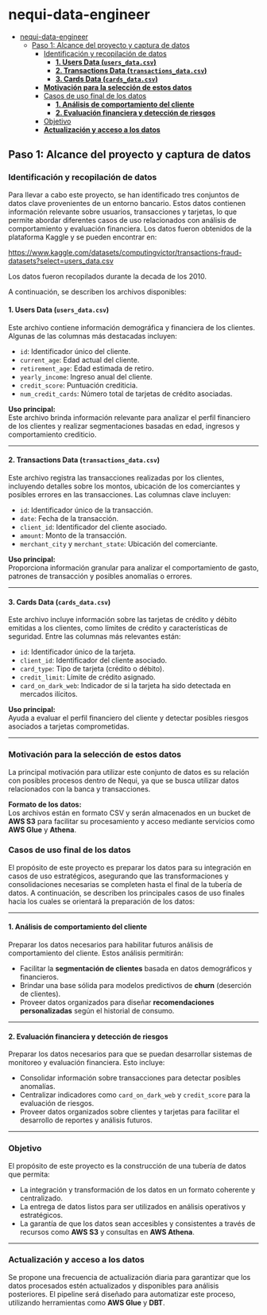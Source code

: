 # nequi-data-engineer

- [nequi-data-engineer](#nequi-data-engineer)
  - [Paso 1: Alcance del proyecto y captura de datos](#paso-1-alcance-del-proyecto-y-captura-de-datos)
    - [Identificación y recopilación de datos](#identificación-y-recopilación-de-datos)
      - [**1. Users Data (`users_data.csv`)**](#1-users-data-users_datacsv)
      - [**2. Transactions Data (`transactions_data.csv`)**](#2-transactions-data-transactions_datacsv)
      - [**3. Cards Data (`cards_data.csv`)**](#3-cards-data-cards_datacsv)
    - [**Motivación para la selección de estos datos**](#motivación-para-la-selección-de-estos-datos)
    - [Casos de uso final de los datos](#casos-de-uso-final-de-los-datos)
      - [**1. Análisis de comportamiento del cliente**](#1-análisis-de-comportamiento-del-cliente)
      - [**2. Evaluación financiera y detección de riesgos**](#2-evaluación-financiera-y-detección-de-riesgos)
    - [Objetivo](#objetivo)
    - [**Actualización y acceso a los datos**](#actualización-y-acceso-a-los-datos)


## Paso 1: Alcance del proyecto y captura de datos

### Identificación y recopilación de datos

Para llevar a cabo este proyecto, se han identificado tres conjuntos de datos clave provenientes de un entorno bancario. Estos datos contienen información relevante sobre usuarios, transacciones y tarjetas, lo que permite abordar diferentes casos de uso relacionados con análisis de comportamiento y evaluación financiera. Los datos fueron obtenidos de la plataforma Kaggle y se pueden encontrar en:

<https://www.kaggle.com/datasets/computingvictor/transactions-fraud-datasets?select=users_data.csv>

Los datos fueron recopilados durante la decada de los 2010.

A continuación, se describen los archivos disponibles:

#### **1. Users Data (`users_data.csv`)**

Este archivo contiene información demográfica y financiera de los clientes. Algunas de las columnas más destacadas incluyen:

- `id`: Identificador único del cliente.
- `current_age`: Edad actual del cliente.
- `retirement_age`: Edad estimada de retiro.
- `yearly_income`: Ingreso anual del cliente.
- `credit_score`: Puntuación crediticia.
- `num_credit_cards`: Número total de tarjetas de crédito asociadas.

**Uso principal:**  
Este archivo brinda información relevante para analizar el perfil financiero de los clientes y realizar segmentaciones basadas en edad, ingresos y comportamiento crediticio.

---

#### **2. Transactions Data (`transactions_data.csv`)**

Este archivo registra las transacciones realizadas por los clientes, incluyendo detalles sobre los montos, ubicación de los comerciantes y posibles errores en las transacciones. Las columnas clave incluyen:

- `id`: Identificador único de la transacción.
- `date`: Fecha de la transacción.
- `client_id`: Identificador del cliente asociado.
- `amount`: Monto de la transacción.
- `merchant_city` y `merchant_state`: Ubicación del comerciante.

**Uso principal:**  
Proporciona información granular para analizar el comportamiento de gasto, patrones de transacción y posibles anomalías o errores.

---

#### **3. Cards Data (`cards_data.csv`)**

Este archivo incluye información sobre las tarjetas de crédito y débito emitidas a los clientes, como límites de crédito y características de seguridad. Entre las columnas más relevantes están:

- `id`: Identificador único de la tarjeta.
- `client_id`: Identificador del cliente asociado.
- `card_type`: Tipo de tarjeta (crédito o débito).
- `credit_limit`: Límite de crédito asignado.
- `card_on_dark_web`: Indicador de si la tarjeta ha sido detectada en mercados ilícitos.

**Uso principal:**  
Ayuda a evaluar el perfil financiero del cliente y detectar posibles riesgos asociados a tarjetas comprometidas.

---

### **Motivación para la selección de estos datos**

La principal motivación para utilizar este conjunto de datos es su relación con posibles procesos dentro de Nequi, ya que se busca utilizar datos relacionados con la banca y transacciones.

**Formato de los datos:**  
Los archivos están en formato CSV y serán almacenados en un bucket de **AWS S3** para facilitar su procesamiento y acceso mediante servicios como **AWS Glue** y **Athena**.

### Casos de uso final de los datos

El propósito de este proyecto es preparar los datos para su integración en casos de uso estratégicos, asegurando que las transformaciones y consolidaciones necesarias se completen hasta el final de la tubería de datos. A continuación, se describen los principales casos de uso finales hacia los cuales se orientará la preparación de los datos:

---

#### **1. Análisis de comportamiento del cliente**

Preparar los datos necesarios para habilitar futuros análisis de comportamiento del cliente. Estos análisis permitirán:

- Facilitar la **segmentación de clientes** basada en datos demográficos y financieros.
- Brindar una base sólida para modelos predictivos de **churn** (deserción de clientes).
- Proveer datos organizados para diseñar **recomendaciones personalizadas** según el historial de consumo.

---

#### **2. Evaluación financiera y detección de riesgos**

Preparar los datos necesarios para que se puedan desarrollar sistemas de monitoreo y evaluación financiera. Esto incluye:

- Consolidar información sobre transacciones para detectar posibles anomalías.
- Centralizar indicadores como `card_on_dark_web` y `credit_score` para la evaluación de riesgos.
- Proveer datos organizados sobre clientes y tarjetas para facilitar el desarrollo de reportes y análisis futuros.

---

### Objetivo

El propósito de este proyecto es la construcción de una tubería de datos que permita:

- La integración y transformación de los datos en un formato coherente y centralizado.
- La entrega de datos listos para ser utilizados en análisis operativos y estratégicos.
- La garantía de que los datos sean accesibles y consistentes a través de recursos como **AWS S3** y consultas en **AWS Athena**.

---

### **Actualización y acceso a los datos**

Se propone una frecuencia de actualización diaria para garantizar que los datos procesados estén actualizados y disponibles para análisis posteriores. El pipeline será diseñado para automatizar este proceso, utilizando herramientas como **AWS Glue** y **DBT**.
